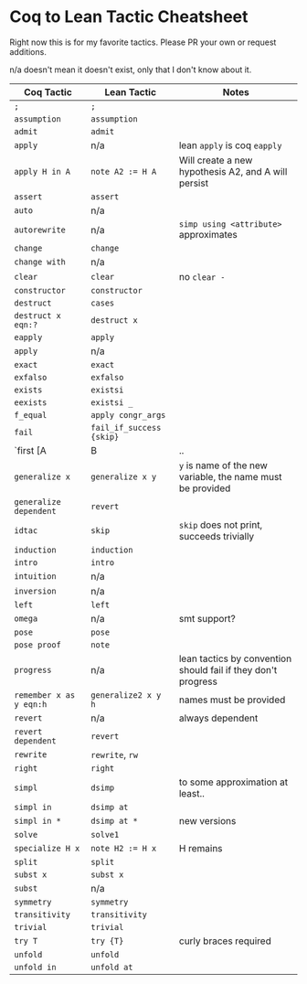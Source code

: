 # Coq to Lean Tactic Cheatsheet
Right now this is for my favorite tactics. Please PR your own or request additions.

n/a doesn't mean it doesn't exist, only that I don't know about it.

| Coq Tactic | Lean Tactic | Notes |
| ---------- | ----------- | ------|
|  `;`       |   `;`       |       | 
| `assumption` | `assumption`   |      |
| `admit` | `admit` | |
| `apply` | n/a | lean `apply` is coq `eapply` |
| `apply H in A` | `note A2 := H A` | Will create a new hypothesis A2, and A will persist |
| `assert` | `assert` | |
| `auto`  | n/a | |
| `autorewrite` | n/a | `simp using <attribute>` approximates |
| `change` | `change` | |
| `change with` | n/a | |
| `clear` | `clear` | no `clear -` |
| `constructor` | `constructor` | | 
| `destruct` | `cases` | |
| `destruct x eqn:?` | `destruct x` | |
| `eapply` | `apply` | |
| `apply` | n/a | |
| `exact` | `exact` | |
| `exfalso` | `exfalso` | |
| `exists` | `existsi` | |
| `eexists` | `existsi _` | |
| `f_equal` | `apply congr_args` | |
| `fail` | `fail_if_success {skip}` | |
| `first [A | B |.. | X]` | `A <|> B <|> .. <|> X` | | |
| `generalize x` | `generalize x y` | `y` is name of the new variable, the name must be provided |
| `generalize dependent` | `revert` | |
| `idtac` | `skip` | `skip` does not print, succeeds trivially |
| `induction` | `induction` | | 
| `intro` | `intro` | |
| `intuition` | n/a | |
| `inversion` | n/a | |
| `left` | `left` | |
| `omega` | n/a | smt support? |
| `pose` | `pose` | |
| `pose proof` | `note` | |
| `progress` | n/a | lean tactics by convention should fail if they don't progress|
| `remember x as y eqn:h` | `generalize2 x y h` | names must be provided |
| `revert` | n/a | always dependent|
| `revert dependent` | `revert` | |
| `rewrite` | `rewrite`, `rw` | 
| `right` | `right` | |
| `simpl` | `dsimp` | to some approximation at least.. |
| `simpl in` | `dsimp at` | |
| `simpl in *` | `dsimp at *`| new versions |
| `solve` | `solve1` | |
| `specialize H x` | `note H2 := H x` | H remains |
| `split` | `split` | |
| `subst x` | `subst x` | |
| `subst` | n/a | |
| `symmetry` | `symmetry` | |
| `transitivity` | `transitivity` | |
| `trivial` | `trivial` | |
| `try T` | `try {T}` | curly braces required |
| `unfold` | `unfold` | |
| `unfold in` | `unfold at` | |

